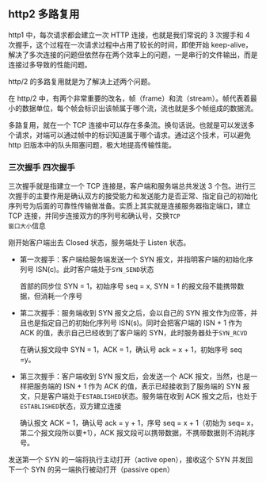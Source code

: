 ## http2 多路复用

http1 中，每次请求都会建立一次 HTTP 连接，也就是我们常说的 3 次握手和 4 次握手，这个过程在一次请求过程中占用了较长的时间，即使开始 keep-alive，解决了多次连接的问题但依然存在两个效率上的问题，一是串行的文件输出，而是连接过多导致的性能问题。

http/2 的多路复用就是为了解决上述两个问题。

在 http/2 中，有两个非常重要的改名，帧（frame）和流（stream）。帧代表着最小的数据单位，每个帧会标识出该帧属于哪个流，流也就是多个帧组成的数据流。

多路复用，就在一个 TCP 连接中可以存在多条流。换句话说。也就是可以发送多个请求，对端可以通过帧中的标识知道属于哪个请求。通过这个技术，可以避免 http 旧版本中的队头阻塞问题，极大地提高传输性能。

### 三次握手 四次握手

三次握手就是指建立一个 TCP 连接是，客户端和服务端总共发送 3 个包。进行三次握手的主要作用是确认双方的接受能力和发送能力是否正常、指定自己的初始化序列号为后面的可靠性传输做准备。实质上其实就是连接服务器指定端口，建立 TCP 连接，并同步连接双方的序列号和确认号，交换<code>TCP 窗口大小</code>信息

刚开始客户端出去 Closed 状态，服务端处于 Listen 状态。

- 第一次握手：客户端给服务端发送一个 SYN 报文，并指明客户端的初始化序列号 ISN(c)。此时客户端处于<code>SYN_SEND</code>状态

  首部的同步位 SYN = 1，初始序号 seq = x, SYN = 1 的报文段不能携带数据，但消耗一个序号

- 第二次握手：服务端收到 SYN 报文之后，会以自己的 SYN 报文作为应答，并且也是指定自己的初始化序列号 ISN(s)。同时会把客户端的 ISN + 1 作为 ACK 的值，表示自己已经收到了客户端的 SYN，此时服务器处于<code>SYN_RCVD</code>

  在确认报文段中 SYN = 1，ACK = 1，确认号 ack = x + 1，初始序号 seq =y。

- 第三次握手：客户端收到 SYN 报文后，会发送一个 ACK 报文，当然，也是一样把服务端的 ISN + 1 作为 ACK 的值，表示已经接收到了服务端的 SYN 报文，只是客户端处于<code>ESTABLISHED</code>状态。服务端在收到 ACK 报文之后，也处于<code>ESTABLISHED</code>状态，双方建立连接

  确认报文 ACK = 1，确认号 ack = y + 1，序号 seq = x + 1（初始为 seq= x，第二个报文段所以要+1），ACK 报文段可以携带数据，不携带数据则不消耗序号。

发送第一个 SYN 的一端将执行主动打开（active open），接收这个 SYN 并发回下一个 SYN 的另一端执行被动打开（passive open）
